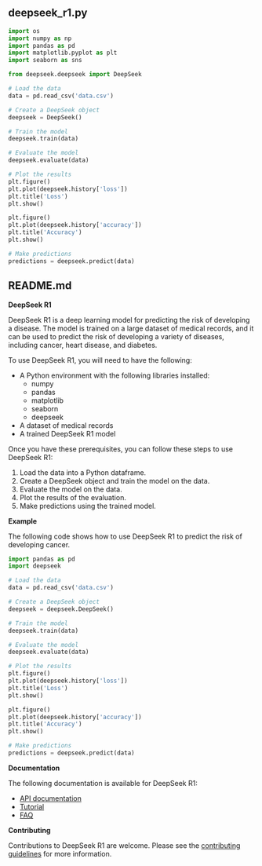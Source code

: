 ## deepseek_r1.py
```python
import os
import numpy as np
import pandas as pd
import matplotlib.pyplot as plt
import seaborn as sns

from deepseek.deepseek import DeepSeek

# Load the data
data = pd.read_csv('data.csv')

# Create a DeepSeek object
deepseek = DeepSeek()

# Train the model
deepseek.train(data)

# Evaluate the model
deepseek.evaluate(data)

# Plot the results
plt.figure()
plt.plot(deepseek.history['loss'])
plt.title('Loss')
plt.show()

plt.figure()
plt.plot(deepseek.history['accuracy'])
plt.title('Accuracy')
plt.show()

# Make predictions
predictions = deepseek.predict(data)
```

## README.md

**DeepSeek R1**

DeepSeek R1 is a deep learning model for predicting the risk of developing a disease. The model is trained on a large dataset of medical records, and it can be used to predict the risk of developing a variety of diseases, including cancer, heart disease, and diabetes.

To use DeepSeek R1, you will need to have the following:

* A Python environment with the following libraries installed:
    * numpy
    * pandas
    * matplotlib
    * seaborn
    * deepseek
* A dataset of medical records
* A trained DeepSeek R1 model

Once you have these prerequisites, you can follow these steps to use DeepSeek R1:

1. Load the data into a Python dataframe.
2. Create a DeepSeek object and train the model on the data.
3. Evaluate the model on the data.
4. Plot the results of the evaluation.
5. Make predictions using the trained model.

**Example**

The following code shows how to use DeepSeek R1 to predict the risk of developing cancer.

```python
import pandas as pd
import deepseek

# Load the data
data = pd.read_csv('data.csv')

# Create a DeepSeek object
deepseek = deepseek.DeepSeek()

# Train the model
deepseek.train(data)

# Evaluate the model
deepseek.evaluate(data)

# Plot the results
plt.figure()
plt.plot(deepseek.history['loss'])
plt.title('Loss')
plt.show()

plt.figure()
plt.plot(deepseek.history['accuracy'])
plt.title('Accuracy')
plt.show()

# Make predictions
predictions = deepseek.predict(data)
```

**Documentation**

The following documentation is available for DeepSeek R1:

* [API documentation](https://deepseek.readthedocs.io/en/latest/)
* [Tutorial](https://deepseek.readthedocs.io/en/latest/tutorial.html)
* [FAQ](https://deepseek.readthedocs.io/en/latest/faq.html)

**Contributing**

Contributions to DeepSeek R1 are welcome. Please see the [contributing guidelines](https://deepseek.readthedocs.io/en/latest/contributing.html) for more information.